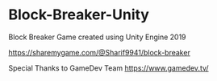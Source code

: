 # Block-Breaker-Unity
Block Breaker Game created using Unity Engine 2019

https://sharemygame.com/@Sharif9941/block-breaker

Special Thanks to
  GameDev Team
    https://www.gamedev.tv/
  
